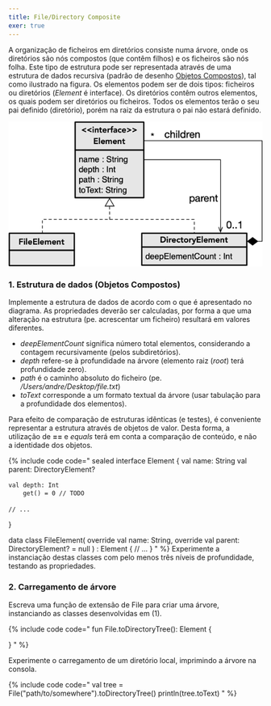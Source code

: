 ```yaml
---
title: File/Directory Composite
exer: true
---
```


A organização de ficheiros em diretórios consiste numa árvore, onde os diretórios são nós compostos (que contêm filhos) e os ficheiros são nós folha. Este tipo de estrutura pode ser representada através de uma estrutura de dados recursiva (padrão de desenho [Objetos Compostos](../../padroesdesenho/objetoscompostos)), tal como ilustrado na figura. Os elementos podem ser de dois tipos: ficheiros ou diretórios (*Element* é interface). Os diretórios contêm outros elementos, os quais podem ser diretórios ou ficheiros. Todos os elementos terão o seu pai definido (diretório), porém na raiz da estrutura o pai não estará definido.

![](filecomposite.png)

### 1. Estrutura de dados (Objetos Compostos)

Implemente a estrutura de dados de acordo com o que é apresentado no diagrama. As propriedades deverão ser calculadas, por forma a que uma alteração na estrutura (pe. acrescentar um ficheiro) resultará em valores diferentes.

- *deepElementCount* significa número total elementos, considerando a contagem recursivamente (pelos subdiretórios).
- *depth* refere-se à profundidade na árvore (elemento raiz (*root*) terá profundidade zero).
- *path* é o caminho absoluto do ficheiro (pe. */Users/andre/Desktop/file.txt*)
- *toText* corresponde a um formato textual da árvore (usar tabulação para a profundidade dos elementos).

Para efeito de comparação de estruturas idênticas (e testes), é conveniente representar a estrutura através de objetos de valor. Desta forma, a utilização de **==** e *equals* terá em conta a comparação de conteúdo, e não a identidade dos objetos.

{% include code code="
sealed interface Element {
    val name: String
    val parent: DirectoryElement?

    val depth: Int 
        get() = 0 // TODO
    
    // ...
}

data class FileElement(
    override val name: String,
    override val parent: DirectoryElement? = null
) : Element {
    // ...
}
"
%}
Experimente a instanciação destas classes com pelo menos três níveis de profundidade, testando as propriedades.

### 2. Carregamento de árvore

Escreva uma função de extensão de File para criar uma árvore, instanciando as classes desenvolvidas em (1).

{% include code code="
fun File.toDirectoryTree(): Element {

}
"
%}

Experimente o carregamento de um diretório local, imprimindo a árvore na consola.

{% include code code="
val tree = File(\"path/to/somewhere\").toDirectoryTree()
println(tree.toText)
"
%}
